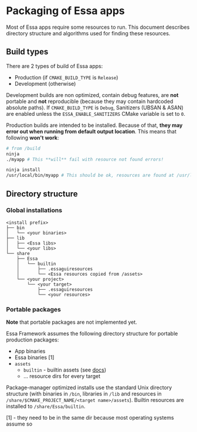 # Packaging of Essa apps

Most of Essa apps require some resources to run. This document describes directory structure and algorithms used for finding these resources.

## Build types

There are 2 types of build of Essa apps:

-   Production (if `CMAKE_BUILD_TYPE` is `Release`)
-   Development (otherwise)

Development builds are non optimized, contain debug features, are **not** portable and **not** reproducible (because they may contain hardcoded absolute paths). If `CMAKE_BUILD_TYPE` is `Debug`, Sanitizers (UBSAN & ASAN) are enabled unless the `ESSA_ENABLE_SANITIZERS` CMake variable is set to `0`.

Production builds are intended to be installed. Because of that, **they may error out when running from default output location**. This means that following **won't work**:

```sh
# from /build
ninja
./myapp # This **will** fail with resource not found errors!

ninja install
/usr/local/bin/myapp # This should be ok, resources are found at /usr/local/share/MyProject/myapp
```

## Directory structure

### Global installations

```
<install prefix>
├── bin
│   └── <your binaries>
├── lib
│   ├── <Essa libs>
│   └── <your libs>
└── share
    ├── Essa
    │   └── builtin
    │       ├── .essaguiresources
    │       └── <Essa resources copied from /assets>
    └── <your project>
        └── <your target>
            ├── .essaguiresources
            └── <your resources>
```

### Portable packages

**Note** that portable packages are not implemented yet.

Essa Framework assumes the following directory structure for portable production packages:

-   App binaries
-   Essa binaries [1]
-   `assets`
    - `builtin` - builtin assets (see [docs](./ResourceManager.md))
    - ... resource dirs for every target

Package-manager optimized installs use the standard Unix directory structure (with binaries in `/bin`, libraries in `/lib` and resources in `/share/$CMAKE_PROJECT_NAME/<target name>/assets`). Builtin resources are installed to `/share/Essa/builtin`.

[1] - they need to be in the same dir because most operating systems assume so
